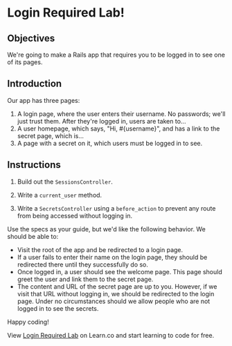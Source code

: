 # Login Required Lab!

## Objectives

We're going to make a Rails app that requires you to be logged in to see one of its pages.

## Introduction

Our app has three pages:
  1. A login page, where the user enters their username. No passwords; we'll just trust them. After they're logged in, users are taken to...
  2. A user homepage, which says, "Hi, #{username}", and has a link to the secret page, which is...
  3. A page with a secret on it, which users must be logged in to see.

## Instructions

1. Build out the `SessionsController`.

2. Write a `current_user` method.

3. Write a `SecretsController` using a `before_action` to prevent any route from being accessed without logging in.

Use the specs as your guide, but we'd like the following behavior. We should be able to:
  * Visit the root of the app and be redirected to a login page.
  * If a user fails to enter their name on the login page, they should be redirected there until they successfully do so.
  * Once logged in, a user should see the welcome page. This page should greet the user and link them to the secret page.
  * The content and URL of the secret page are up to you. However, if we visit that URL without logging in, we should be redirected to the login page. Under no circumstances should we allow people who are not logged in to see the secrets.

Happy coding!

<p data-visibility='hidden'>View <a href='https://learn.co/lessons/login_required_lab' title='Login Required Lab'>Login Required Lab</a> on Learn.co and start learning to code for free.</p>
